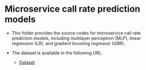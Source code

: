 # Microservice call rate prediction models 


  *  This folder provides the source codes for microservice call rate prediction models, including multilayer perceptron (MLP), linear regression (LR), and gradient boosting regressor (GBR).

  *  The dataset is available in the following URL:
      *  [Dataset](https://zenodo.org/records/10475644) 
